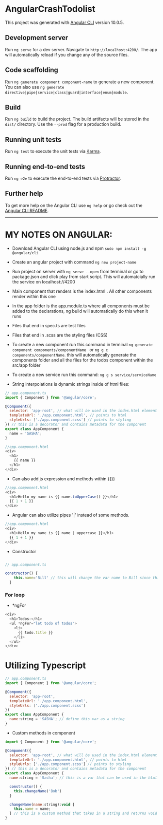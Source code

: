 # AngularCrashTodolist

This project was generated with [Angular CLI](https://github.com/angular/angular-cli) version 10.0.5.

## Development server

Run `ng serve` for a dev server. Navigate to `http://localhost:4200/`. The app will automatically reload if you change any of the source files.

## Code scaffolding

Run `ng generate component component-name` to generate a new component. You can also use `ng generate directive|pipe|service|class|guard|interface|enum|module`.

## Build

Run `ng build` to build the project. The build artifacts will be stored in the `dist/` directory. Use the `--prod` flag for a production build.

## Running unit tests

Run `ng test` to execute the unit tests via [Karma](https://karma-runner.github.io).

## Running end-to-end tests

Run `ng e2e` to execute the end-to-end tests via [Protractor](http://www.protractortest.org/).

## Further help

To get more help on the Angular CLI use `ng help` or go check out the [Angular CLI README](https://github.com/angular/angular-cli/blob/master/README.md).

--------------------------------------------------

# MY NOTES ON ANGULAR:

- Download Angular CLI using node.js and npm `sudo npm install -g @angular/cli`

- Create an angular project with command `ng new project-name`

- Run project on server with `ng serve --open` from terminal or go to package.json and click play from start script. This will automatcially run the service on localhost://4200

- Main component that renders is the index.html <app-root></app-root>. All other components render within this one

- In the app folder is the app.module.ts where all components must be added to the declarations, ng build will automatically do this when it runs

- Files that end in spec.ts are test files

- Files that end in .scss are the styling files (CSS)

- To create a new component run this command in terminal `ng generate component components/componentName ` or `ng g c components/componentName`. this will automatically generate the components folder and all the files for the todos component within the src/app folder

- To create a new service run this command: `ng g s service/serviceName`

- String interpolations is dynamic strings inside of html files:

```js
// app.component.ts
import { Component } from '@angular/core';

@Component({
  selector: 'app-root', // what will be used in the index.html element
  templateUrl: './app.component.html', // points to html
  styleUrls: ['./app.component.scss'] // points to styling
}) // this is a decorator and contains metadata for the component
export class AppComponent {
  name = 'SASHA';
}

//app.component.html
<div>
  <h1>
    {{ name }}
  </h1>
</div>
```

- Can also add js expression and methods within {{}}

```js
//app.component.html
<div>
  <h1>Hello my name is {{ name.toUpperCase() }}</h1>
  {{ 1 + 1 }}
</div>
```

- Angular can also utilize pipes '|' instead of some methods. 

```js
//app.component.html
<div>
  <h1>Hello my name is {{ name | uppercase }}</h1>
  {{ 1 + 1 }}
</div>
```

- Constructor

```js

// app.component.ts

constructor() {
    this.name='Bill' // this will change the var name to Bill since this runs before the app renders
  }
```

### For loop

- *ngFor
```js
<div>
  <h1>Todos:</h1>
  <ul *ngFor="let todo of todos">
    <li>
      {{ todo.title }}
    </li>
  </ul>
</div>
```

# Utilizing Typescript

```js
// app.component.ts
import { Component } from '@angular/core';

@Component({
  selector: 'app-root', 
  templateUrl: './app.component.html', 
  styleUrls: ['./app.component.scss'] 
}) 
export class AppComponent {
  name:string = 'SASHA'; // define this var as a string
}
```

- Custom methods in component
```js
import { Component } from '@angular/core';

@Component({
  selector: 'app-root', // what will be used in the index.html element
  templateUrl: './app.component.html', // points to html
  styleUrls: ['./app.component.scss'] // points to styling
}) // this is a decorator and contains metadata for the component
export class AppComponent {
  name:string = 'Sasha'; // this is a var that can be used in the html example: {{title}}

  constructor() {
    this.changeName('Bob')
  }

  changeName(name:string):void {
    this.name = name;
  } // this is a custom method that takes in a string and returns void and this.name refers to the var under class
}
```
